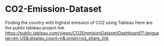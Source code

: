 # CO2-Emission-Dataset
Finding the country with highest emission of CO2 using Tableau
Here are the public tableau project link 
https://public.tableau.com/views/CO2EmmisionDataset/Dashboard1?:language=en-US&:display_count=n&:origin=viz_share_link
